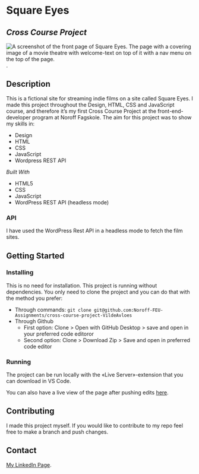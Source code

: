 # Square Eyes
## *Cross Course Project*
![A screenshot of the front page of Square Eyes. The page with a covering image of a movie theatre with welcome-text on top of it with a nav menu on the top of the page.](./images/Square-Eyes.png).

## Description
This is a fictional site for streaming indie films on a site called Square Eyes. I made this project throughout the Design, HTML, CSS and JavaScript course, and therefore it’s my first Cross Course Project at the front-end-developer program at Noroff Fagskole. 
The aim for this project was to show my skills in:
- Design
- HTML 
- CSS
- JavaScript
- Wordpress REST API 

*Built With*
* HTML5
* CSS
* JavaScript
* WordPress REST API (headless mode)

### API
I have used the WordPress Rest API in a headless mode to fetch the film sites.


## Getting Started
### Installing
This is no need for installation. This project is running without dependencies. 
You only need to clone the project and you can do that with the method you prefer: 
- Through commands: `git clone git@github.com:Noroff-FEU-Assignments/cross-course-project-VildeAvloes`
-  Through Github
    -  First option: Clone > Open with GitHub Desktop > save and open in your preferred code editoror
    -  Second option: Clone > Download Zip > Save and open in preferred code editor

### Running
The project can be run locally with the «Live Server»-extension that you can download in VS Code.

You can also have a live view of the page after pushing edits [here](https://wizardly-nightingale-4f0c9d.netlify.app/).


## Contributing
I made this project myself. If you would like to contribute to my repo feel free to make a branch and push changes. 

## Contact
[My LinkedIn Page](https://www.linkedin.com/in/vilde-avloes/).

